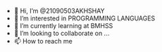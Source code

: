 - 👋 Hi, I’m @21090503AKHSHAY
- 👀 I’m interested in PROGRAMMING LANGUAGES
- 🌱 I’m currently learning at BMHSS
- 💞️ I’m looking to collaborate on ...
- 📫 How to reach me 

<!---
21090503AKHSHAY/21090503AKHSHAY is a ✨ special ✨ repository because its `README.md` (this file) appears on your GitHub profile.
You can click the Preview link to take a look at your changes.
--->
